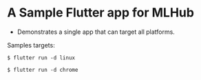 # A Sample Flutter app for MLHub

- Demonstrates a single app that can target all platforms.

Samples targets:

```
$ flutter run -d linux
```

```
$ flutter run -d chrome
```


